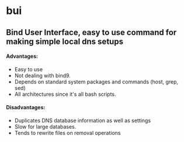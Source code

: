 # bui
## Bind User Interface, easy to use command for making simple local dns setups

#### Advantages:
- Easy to use
- Not dealing with bind9.
- Depends on standard system packages and commands (host, grep, sed)
- All architectures since it's all bash scripts.


#### Disadvantages:
- Duplicates DNS database information as well as settings
- Slow for large databases.
- Tends to rewrite files on removal operations
